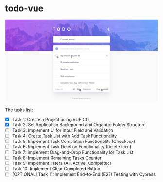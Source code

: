 # todo-vue

![Todo application](/docs/an-app-design.png "todo app")

The tasks list:
- [x] Task 1: Create a Project using VUE CLI
- [x] Task 2: Set Application Background and Organize Folder Structure
- [ ] Task 3: Implement UI for Input Field and Validation
- [ ] Task 4: Create Task List with Add Task Functionality
- [ ] Task 5: Implement Task Completion Functionality (Checkbox)
- [ ] Task 6: Implement Task Deletion Functionality (Delete Icon)
- [ ] Task 7: Implement Drag-and-Drop Functionality for Task List
- [ ] Task 8: Implement Remaining Tasks Counter
- [ ] Task 9: Implement Filters (All, Active, Completed)
- [ ] Task 10: Implement Clear Completed Button
- [ ] [OPTIONAL] Task 11: Implement End-to-End (E2E) Testing with Cypress

